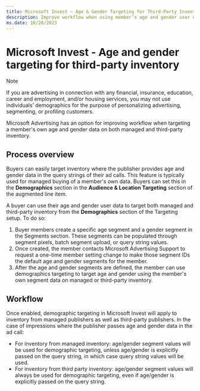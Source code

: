 ```yaml
---
title: Microsoft Invest – Age & Gender Targeting for Third-Party Inventory
description: Improve workflow when using member’s age and gender user data to target both managed and third-party inventory.
ms.date: 10/28/2023
---
```


# Microsoft Invest - Age and gender targeting for third-party inventory

> [!NOTE]
> If you are advertising in connection with any financial, insurance, education, career and employment, and/or housing services, you may not use individuals’ demographics for the purpose of personalizing advertising, segmenting, or profiling customers.

Microsoft Advertising has an option for improving workflow when targeting a member's own age and gender data on both managed and third-party inventory.

## Process overview

Buyers can easily target inventory where the publisher provides age and gender data in the query strings of their ad calls. This feature is typically used for managed buying of a member's own data. Buyers can set this in the **Demographics** section in the **Audience & Location Targeting** section of the augmented line item.

A buyer can use their age and gender user data to target both managed and third-party inventory from the **Demographics** section of the Targeting setup. To do so:

1. Buyer members create a specific age segment and a gender segment in the Segments section. These segments can be populated through segment pixels, batch segment upload, or query string values.
1. Once created, the member contacts Microsoft Advertising Support to request a one-time member setting change to make those segment IDs the default age and gender segments for the member.
1. After the age and gender segments are defined, the member can use demographics targeting to target age and gender using the member's own segment data on managed or third-party inventory.

## Workflow

Once enabled, demographic targeting in Microsoft Invest will apply to inventory from managed publishers as well as third-party publishers. In the case of impressions where the publisher passes age and gender data in the ad call:

- For inventory from managed inventory: age/gender segment values will be used for demographic targeting, unless age/gender is explicitly passed on the query string, in which case query string values will be used.
- For inventory from third party inventory: age/gender segment values will always be used for demographic targeting, even if age/gender is explicitly passed on the query string.
